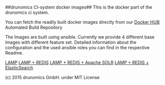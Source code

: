 ##drunomics CI-system docker images##
This is the docker part of the drunomics ci system.  

You can fetch the readily built docker images directly from our [Docker HUB](https://registry.hub.docker.com/u/drunomics/) Automated Build Repository

The Images are built using ansible. Currently we provide 4 different base Images with different feature set. Detailed information about the configuration and the used ansible roles you can find in the respective Readme.

[LAMP](/lamp/README.md)
[LAMP + REDIS](/lamp-redis/README.md)
[LAMP + REDIS + Apache SOLR](/lamp-redis-solr/README.md)
[LAMP + REDIS + ElasticSearch](/lamp-redis-elasticsearch/README.md)


(c) 2015 drunomics GmbH. under MIT License 